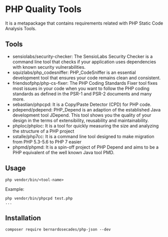 # PHP Quality Tools

It is a metapackage that contains requirements related with PHP Static Code Analysis Tools.

## Tools

* sensiolabs/security-checker: The SensioLabs Security Checker is a command line tool that checks if your application uses dependencies with known security vulnerabilities.
* squizlabs/php_codesniffer: PHP_CodeSniffer is an essential development tool that ensures your code remains clean and consistent.
* friendsofphp/php-cs-fixer: The PHP Coding Standards Fixer tool fixes most issues in your code when you want to follow the PHP coding standards as defined in the PSR-1 and PSR-2 documents and many more.
* sebastian/phpcpd: It is a Copy/Paste Detector (CPD) for PHP code.
* pdepend/pdepend: PHP_Depend is an adaption of the established Java development tool JDepend. This tool shows you the quality of your design in the terms of extensibility, reusability and maintainability.
* phploc/phploc: It is a tool for quickly measuring the size and analyzing the structure of a PHP project
* sstalle/php7cc: It is a command line tool designed to make migration from PHP 5.3-5.6 to PHP 7 easier
* phpmd/phpmd: It is a spin-off project of PHP Depend and aims to be a PHP equivalent of the well known Java tool PMD.


## Usage

```
php vendor/bin/<tool-name>
```

Example:

```
php vendor/bin/phpcpd test.php
...

```

## Installation

```
composer require bernardosecades/php-json --dev
```
